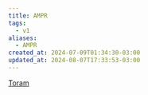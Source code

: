 ```yaml
---
title: AMPR
tags:
  - v1
aliases:
  - AMPR
created_at: 2024-07-09T01:34:30-03:00
updated_at: 2024-08-07T17:33:53-03:00
---
```


[Toram](../../../../rascunhos/2024/07/26/Toram.md)

